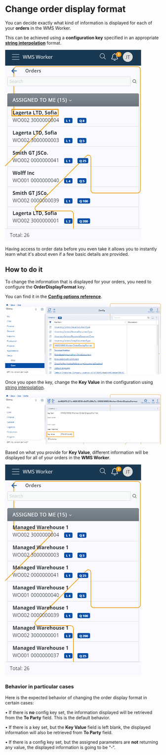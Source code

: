 # Change order display format

You can decide exactly what kind of information is displayed for each of your **orders** in the WMS Worker.

This can be achieved using a **configuration key** specified in an appropriate **[string interpolation](https://docs.erp.net/tech/advanced/string-interpolation/index.html?q=string)** format.

![picture](pictures/Order_information_09_02.png)

Having access to order data before you even take it allows you to instantly learn what it's about even if a few basic details are provided.

## How to do it

To change the information that is displayed for your orders, you need to configure the **OrderDisplayFormat** key.

You can find it in the **[Config options reference](https://docs.erp.net/tech/reference/config-options-reference.html#55-wmswms-workerorderdisplayformat)**.

![picture](pictures/Core_config_11_02.png)

Once you open the key, change the **Key Value** in the configuration using [string interpolation](https://docs.erp.net/tech/advanced/string-interpolation/index.html?q=string). 

![picture](pictures/Config_key_value_13_02.png)

Based on what you provide for **Key Value**, different information will be displayed for all of your orders in the **WMS Worker**.

![picture](pictures/Order_Warehouse_13_02.png)

### Behavior in particular cases 

Here is the expected behavior of changing the order display format in certain cases:

•	If there is **no** config key set, the information displayed will be retrieved from the **To Party** field. This is the default behavior.

•	If there is a key set, but the **Key Value** field is left blank, the displayed information will also be retrieved from **To Party** field.

•	If there is a config key set, but the assigned parameters are **not** returning any value, the displayed information is going to be “-“.
